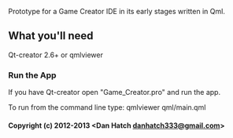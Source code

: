 Prototype for a Game Creator IDE in its early stages written in Qml.

## What you'll need
Qt-creator 2.6+
or
qmlviewer


### Run the App
If you have Qt-creator open "Game_Creator.pro" and run the app.

To run from the command line type:
    qmlviewer qml/main.qml


#### Copyright (c) 2012-2013 <Dan Hatch danhatch333@gmail.com>


